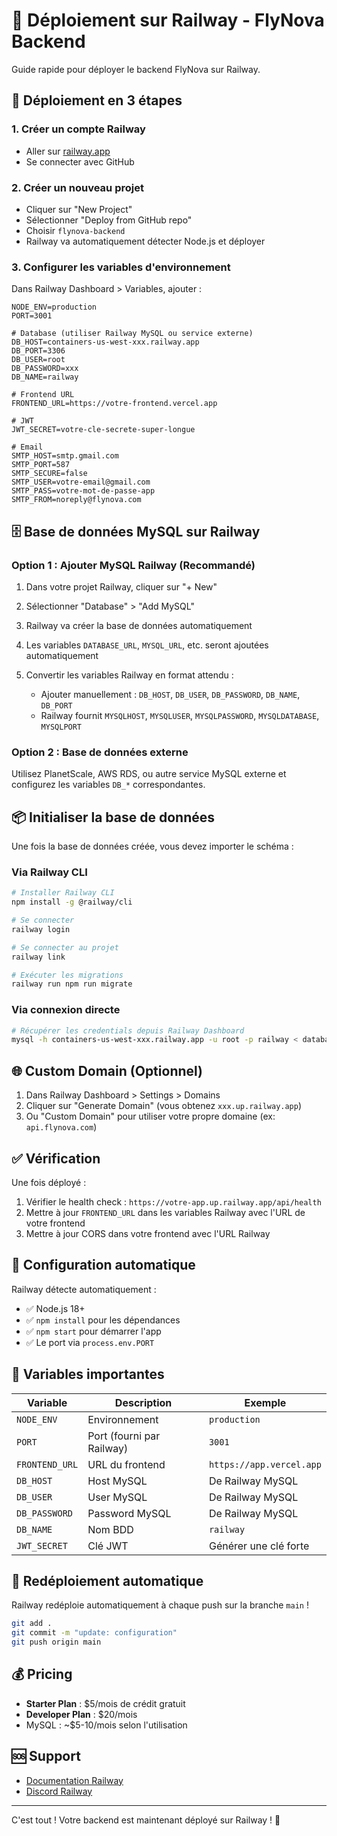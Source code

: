 # 🚂 Déploiement sur Railway - FlyNova Backend

Guide rapide pour déployer le backend FlyNova sur Railway.

## 🚀 Déploiement en 3 étapes

### 1. Créer un compte Railway
- Aller sur [railway.app](https://railway.app)
- Se connecter avec GitHub

### 2. Créer un nouveau projet
- Cliquer sur "New Project"
- Sélectionner "Deploy from GitHub repo"
- Choisir `flynova-backend`
- Railway va automatiquement détecter Node.js et déployer

### 3. Configurer les variables d'environnement

Dans Railway Dashboard > Variables, ajouter :

```env
NODE_ENV=production
PORT=3001

# Database (utiliser Railway MySQL ou service externe)
DB_HOST=containers-us-west-xxx.railway.app
DB_PORT=3306
DB_USER=root
DB_PASSWORD=xxx
DB_NAME=railway

# Frontend URL
FRONTEND_URL=https://votre-frontend.vercel.app

# JWT
JWT_SECRET=votre-cle-secrete-super-longue

# Email
SMTP_HOST=smtp.gmail.com
SMTP_PORT=587
SMTP_SECURE=false
SMTP_USER=votre-email@gmail.com
SMTP_PASS=votre-mot-de-passe-app
SMTP_FROM=noreply@flynova.com
```

## 🗄️ Base de données MySQL sur Railway

### Option 1 : Ajouter MySQL Railway (Recommandé)

1. Dans votre projet Railway, cliquer sur "+ New"
2. Sélectionner "Database" > "Add MySQL"
3. Railway va créer la base de données automatiquement
4. Les variables `DATABASE_URL`, `MYSQL_URL`, etc. seront ajoutées automatiquement

5. Convertir les variables Railway en format attendu :
   - Ajouter manuellement : `DB_HOST`, `DB_USER`, `DB_PASSWORD`, `DB_NAME`, `DB_PORT`
   - Railway fournit `MYSQLHOST`, `MYSQLUSER`, `MYSQLPASSWORD`, `MYSQLDATABASE`, `MYSQLPORT`

### Option 2 : Base de données externe

Utilisez PlanetScale, AWS RDS, ou autre service MySQL externe et configurez les variables `DB_*` correspondantes.

## 📦 Initialiser la base de données

Une fois la base de données créée, vous devez importer le schéma :

### Via Railway CLI

```bash
# Installer Railway CLI
npm install -g @railway/cli

# Se connecter
railway login

# Se connecter au projet
railway link

# Exécuter les migrations
railway run npm run migrate
```

### Via connexion directe

```bash
# Récupérer les credentials depuis Railway Dashboard
mysql -h containers-us-west-xxx.railway.app -u root -p railway < database/schema.sql
```

## 🌐 Custom Domain (Optionnel)

1. Dans Railway Dashboard > Settings > Domains
2. Cliquer sur "Generate Domain" (vous obtenez `xxx.up.railway.app`)
3. Ou "Custom Domain" pour utiliser votre propre domaine (ex: `api.flynova.com`)

## ✅ Vérification

Une fois déployé :

1. Vérifier le health check : `https://votre-app.up.railway.app/api/health`
2. Mettre à jour `FRONTEND_URL` dans les variables Railway avec l'URL de votre frontend
3. Mettre à jour CORS dans votre frontend avec l'URL Railway

## 🔧 Configuration automatique

Railway détecte automatiquement :
- ✅ Node.js 18+
- ✅ `npm install` pour les dépendances
- ✅ `npm start` pour démarrer l'app
- ✅ Le port via `process.env.PORT`

## 📝 Variables importantes

| Variable | Description | Exemple |
|----------|-------------|---------|
| `NODE_ENV` | Environnement | `production` |
| `PORT` | Port (fourni par Railway) | `3001` |
| `FRONTEND_URL` | URL du frontend | `https://app.vercel.app` |
| `DB_HOST` | Host MySQL | De Railway MySQL |
| `DB_USER` | User MySQL | De Railway MySQL |
| `DB_PASSWORD` | Password MySQL | De Railway MySQL |
| `DB_NAME` | Nom BDD | `railway` |
| `JWT_SECRET` | Clé JWT | Générer une clé forte |

## 🔄 Redéploiement automatique

Railway redéploie automatiquement à chaque push sur la branche `main` !

```bash
git add .
git commit -m "update: configuration"
git push origin main
```

## 💰 Pricing

- **Starter Plan** : $5/mois de crédit gratuit
- **Developer Plan** : $20/mois
- MySQL : ~$5-10/mois selon l'utilisation

## 🆘 Support

- [Documentation Railway](https://docs.railway.app)
- [Discord Railway](https://discord.gg/railway)

---

C'est tout ! Votre backend est maintenant déployé sur Railway ! 🎉
